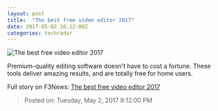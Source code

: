 ```yaml
---
layout: post
title:  "The best free video editor 2017"
date: 2017-05-02 16:12:00Z
categories: techradar
---
```


![The best free video editor 2017](http://cdn.mos.cms.futurecdn.net/6TkJ4wDUPxgJZr2xrrygNi-1200-80.jpg)

Premium-quality editing software doesn't have to cost a fortune. These tools deliver amazing results, and are totally free for home users.


Full story on F3News: [The best free video editor 2017](http://www.f3nws.com/n/JsZFmD)

> Posted on: Tuesday, May 2, 2017 9:12:00 PM
